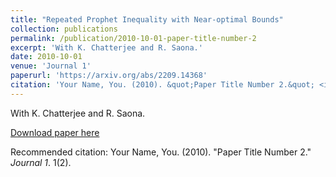 ```yaml
---
title: "Repeated Prophet Inequality with Near-optimal Bounds"
collection: publications
permalink: /publication/2010-10-01-paper-title-number-2
excerpt: 'With K. Chatterjee and R. Saona.'
date: 2010-10-01
venue: 'Journal 1'
paperurl: 'https://arxiv.org/abs/2209.14368'
citation: 'Your Name, You. (2010). &quot;Paper Title Number 2.&quot; <i>Journal 1</i>. 1(2).'
---
```

With K. Chatterjee and R. Saona.

[Download paper here](https://arxiv.org/abs/2209.14368)

Recommended citation: Your Name, You. (2010). "Paper Title Number 2." <i>Journal 1</i>. 1(2).
